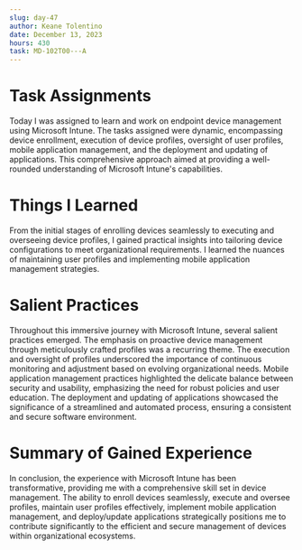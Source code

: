 ```yaml
---
slug: day-47
author: Keane Tolentino
date: December 13, 2023
hours: 430
task: MD-102T00---A
---
```


# Task Assignments

Today I was assigned to learn and work on endpoint device management using Microsoft Intune. The tasks assigned were dynamic, encompassing device enrollment, execution of device profiles, oversight of user profiles, mobile application management, and the deployment and updating of applications. This comprehensive approach aimed at providing a well-rounded understanding of Microsoft Intune's capabilities.

# Things I Learned

From the initial stages of enrolling devices seamlessly to executing and overseeing device profiles, I gained practical insights into tailoring device configurations to meet organizational requirements. I learned the nuances of maintaining user profiles and implementing mobile application management strategies.

# Salient Practices

Throughout this immersive journey with Microsoft Intune, several salient practices emerged. The emphasis on proactive device management through meticulously crafted profiles was a recurring theme. The execution and oversight of profiles underscored the importance of continuous monitoring and adjustment based on evolving organizational needs. Mobile application management practices highlighted the delicate balance between security and usability, emphasizing the need for robust policies and user education. The deployment and updating of applications showcased the significance of a streamlined and automated process, ensuring a consistent and secure software environment.

# Summary of Gained Experience

In conclusion, the experience with Microsoft Intune has been transformative, providing me with a comprehensive skill set in device management. The ability to enroll devices seamlessly, execute and oversee profiles, maintain user profiles effectively, implement mobile application management, and deploy/update applications strategically positions me to contribute significantly to the efficient and secure management of devices within organizational ecosystems.
